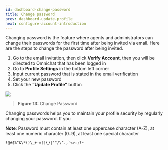 ```yaml
---
id: dashboard-change-password
title: Change password
prev: dashboard-update-profile
next: configure-account-introduction
---
```


Changing password is the feature where agents and administrators can change their passwords for the first time after being invited via email. Here are the steps to change the password after being invited.

1. Go to the email invitation, then click **Verify Account**, then you will be directed to Omnichat that has been logged in
2. Go to **Profile Settings** in the bottom left corner
3. Input current password that is stated in the email verification
4. Set your new password
5. Click the **“Update Profile”** button

![](https://lh6.googleusercontent.com/7uOfb0b0jOX-5PyeeVhNRDx1bZ5PwrwTpIL0tAhjhWiwCPV_mtI4JCxZqrUZ10GSMK0RaqTXJ4ul7Dca10zrpYnGlPYdGVyDqz-Z3AA99XLCwksgQCnySRE0idB8VpAwnsdHXBAn)

> **Figure 13:** Change Password

Changing passwords helps you to maintain your profile security by regularly changing your password. If you

**Note**: Password must contain at least one uppercase character (A-Z), at least one numeric character (0..9), at least one special character

```
!@#$%^&\*()\_+-=[]{}|'"/\^.,`<>:;?~
```
